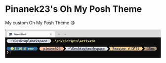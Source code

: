 # Pinanek23's Oh My Posh Theme

My custom Oh My Posh Theme 😧

![pinanek23-oh-my-posh-custom-theme-preview](preview.png)
